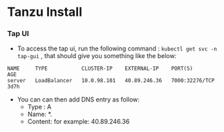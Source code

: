 # Tanzu Install

### Tap UI
- To access the tap ui, run the following command : `kubectl get svc -n tap-gui` , that should give you something like the below:
```
NAME     TYPE           CLUSTER-IP    EXTERNAL-IP    PORT(S)          AGE
server   LoadBalancer   10.0.98.101   40.89.246.36   7000:32276/TCP   3d7h
```

- You can can then add DNS entry as follow:
  - Type : A
  - Name: *.<ingressDomain>
  - Content: <External-IP from command above> for example: 40.89.246.36 